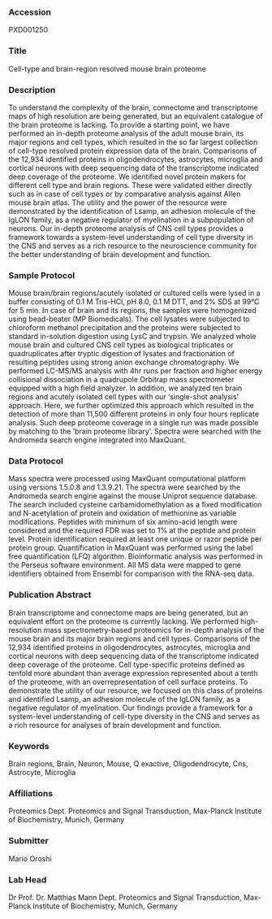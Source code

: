 ### Accession
PXD001250

### Title
Cell-type and brain-region resolved mouse brain proteome

### Description
To understand the complexity of the brain, connectome and transcriptome maps of high resolution are being generated, but an equivalent catalogue of the brain proteome is lacking. To provide a starting point, we have performed an in-depth proteome analysis of the adult mouse brain, its major regions and cell types, which resulted in the so far largest collection of cell-type resolved protein expression data of the brain. Comparisons of the 12,934 identified proteins in oligodendrocytes, astrocytes, microglia and cortical neurons with deep sequencing data of the transcriptome indicated deep coverage of the proteome. We identified novel protein makers for different cell type and brain regions. These were validated either directly such as in case of cell types or by comparative analysis against Allen mouse brain atlas. The utility and the power of the resource were demonstrated by the identification of Lsamp, an adhesion molecule of the IgLON family, as a negative regulator of myelination in a subpopulation of neurons. Our in-depth proteome analysis of CNS cell types provides a framework towards a system-level understanding of cell type diversity in the CNS and serves as a rich resource to the neuroscience community for the better understanding of brain development and function.

### Sample Protocol
Mouse brain/brain regions/acutely isolated or cultured cells were lysed in a buffer consisting of 0.1 M Tris-HCl, pH 8.0, 0.1 M DTT, and 2% SDS at 99°C for 5 min. In case of brain and its regions, the samples were homogenized using bead-beater (MP Biomedicals). The cell lysates were subjected to chloroform methanol precipitation and the proteins were subjected to standard in-solution digestion using LysC and trypsin. We analyzed whole mouse brain and cultured CNS cell types as biological triplicates or quadruplicates after tryptic digestion of lysates and fractionation of resulting peptides using strong anion exchange chromatography. We performed LC-MS/MS analysis with 4hr runs per fraction and higher energy collisional dissociation in a quadrupole Orbitrap mass spectrometer equipped with a high field analyzer. In addition, we analyzed ten brain regions and acutely isolated cell types with our ‘single-shot analysis’ approach. Here, we further optimized this approach which resulted in the detection of more than 11,500 different proteins in only four hours replicate analysis. Such deep proteome coverage in a single run was made possible by matching to the ‘brain proteome library’. Spectra were searched with the Andromeda search engine integrated into MaxQuant.

### Data Protocol
Mass spectra were processed using MaxQuant computational platform using versions 1.5.0.8 and 1.3.9.21. The spectra were searched by the Andromeda search engine against the mouse Uniprot sequence database. The search included cysteine carbamidomethylation as a fixed modification and N-acetylation of protein and oxidation of methionine as variable modifications. Peptides with minimum of six amino-acid length were considered and the required FDR was set to 1% at the peptide and protein level. Protein identification required at least one unique or razor peptide per protein group. Quantification in MaxQuant was performed using the label free quantification (LFQ) algorithm. Bioinformatic analysis was performed in the Perseus software environment. All MS data were mapped to gene identifiers obtained from Ensembl for comparison with the RNA-seq data.

### Publication Abstract
Brain transcriptome and connectome maps are being generated, but an equivalent effort on the proteome is currently lacking. We performed high-resolution mass spectrometry-based proteomics for in-depth analysis of the mouse brain and its major brain regions and cell types. Comparisons of the 12,934 identified proteins in oligodendrocytes, astrocytes, microglia and cortical neurons with deep sequencing data of the transcriptome indicated deep coverage of the proteome. Cell type-specific proteins defined as tenfold more abundant than average expression represented about a tenth of the proteome, with an overrepresentation of cell surface proteins. To demonstrate the utility of our resource, we focused on this class of proteins and identified Lsamp, an adhesion molecule of the IgLON family, as a negative regulator of myelination. Our findings provide a framework for a system-level understanding of cell-type diversity in the CNS and serves as a rich resource for analyses of brain development and function.

### Keywords
Brain regions, Brain, Neuron, Mouse, Q exactive, Oligodendrocyte, Cns, Astrocyte, Microglia

### Affiliations
Proteomics
Dept. Proteomics and Signal Transduction,  Max-Planck Institute of Biochemistry,  Munich, Germany

### Submitter
Mario Oroshi

### Lab Head
Dr Prof. Dr. Matthias Mann
Dept. Proteomics and Signal Transduction,  Max-Planck Institute of Biochemistry,  Munich, Germany


